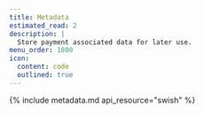 ```yaml
---
title: Metadata
estimated_read: 2
description: |
  Store payment associated data for later use.
menu_order: 1800
icon:
  content: code
  outlined: true
---
```


{% include metadata.md api_resource="swish" %}
